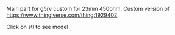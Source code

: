 Main part for g5rv custom for 23mm 450ohm. 
Custom version of https://www.thingiverse.com/thing:1929402.

Click on stl to see model
